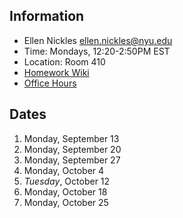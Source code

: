 ## Information

* Ellen Nickles ellen.nickles@nyu.edu
* Time: Mondays, 12:20-2:50PM EST
* Location: Room 410
* [Homework Wiki](https://github.com/ITPNYU/ICM-2021-Code/wiki/Homework-Ellen-07)
* [Office Hours](https://calendar.google.com/calendar/selfsched?sstoken=UUlFdHBUdGtNZlpEfGRlZmF1bHR8NGM3YjcyZWMxYWNkZDc1M2YxMTE5MjFjNWU5ODVkMjY)

## Dates

1. Monday, September 13
2. Monday, September 20
3. Monday, September 27
4. Monday, October 4
5. *Tuesday*, October 12
6. Monday, October 18
7. Monday, October 25
